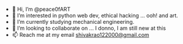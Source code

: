 - 👋 Hi, I’m @peace0fART
- 👀 I’m interested in python web dev, ethical hacking ... ooh! and art.
- 🌱 I’m currently studying mechanical engineering.
- 💞️ I’m looking to collaborate on ... I donno, I am still new at this
- 📫 Reach me at my email shivakrao122000@gmail.com

<!---
peace0fART/peace0fART is a ✨ special ✨ repository because its `README.md` (this file) appears on your GitHub profile.
You can click the Preview link to take a look at your changes.
--->
